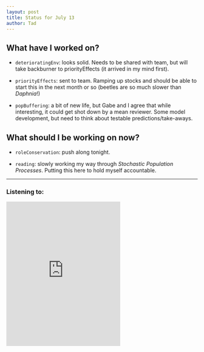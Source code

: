 ```yaml
---
layout: post
title: Status for July 13
author: Tad
---
```


## What have I worked on?

* `deterioratingEnv`: looks solid. Needs to be shared with team, but will take backburner to priorityEffects (it arrived in my mind first).

* `priorityEffects`: sent to team. Ramping up stocks and should be able to start this in the next month or so (beetles are so much slower than _Daphnia_!)

* `popBuffering`: a bit of new life, but Gabe and I agree that while interesting, it could get shot down by a mean reviewer. Some model development, but need to think about testable predictions/take-aways.


## What should I be working on now?

* `roleConservation`: push along tonight.

* `reading`: slowly working my way through _Stochastic Population Processes_. Putting this here to hold myself accountable.





---

### Listening to:
<iframe src="https://embed.spotify.com/?uri=spotify%3Atrack%3A1Wj3Fo61sB6AEnRsc5enZU" width="300" height="380" frameborder="0" allowtransparency="true"></iframe>
 <i class='fa fa-code' style='color:pink'></i>
